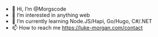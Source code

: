 -  👋   Hi, I’m @Morgscode
-  👀   I’m interested in anything web
-  🌱   I’m currently learning Node.JS/Hapi, Go/Hugo, C#/.NET
-  📫   How to reach me https://luke-morgan.com/contact

<!---
Morgscode/Morgscode is a ✨ special ✨ repository because its `README.md` (this file) appears on your GitHub profile.
You can click the Preview link to take a look at your changes.
--->
